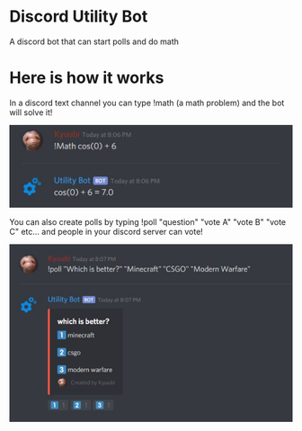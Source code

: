 # Discord Utility Bot
A discord bot that can start polls and do math

# Here is how it works
In a discord text channel you can type !math (a math problem) and the bot will solve it!
  
![](nbproject/!mathExample.JPG)

You can also create polls by typing !poll "question" "vote A" "vote B" "vote C" etc... and people in your discord server can vote!

![](nbproject/!pollExample.JPG)
